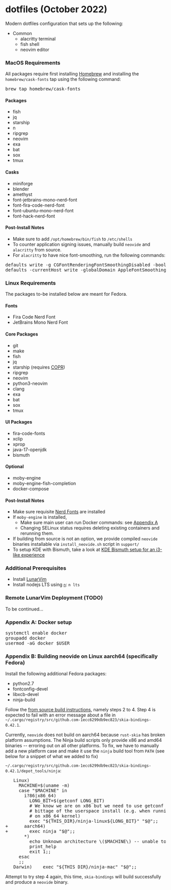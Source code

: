 # dotfiles (October 2022)
Modern dotfiles configuration that sets up the following:

 * Common
   * alacritty terminal
   * fish shell
   * neovim editor

### MacOS Requirements
All packages require first installing [Homebrew](https://brew.sh) and installing the `homebrew/cask-fonts` tap using the following command:
<pre>
brew tap homebrew/cask-fonts
</pre>

#### Packages
 * fish
 * jq
 * starship
 * n
 * ripgrep
 * neovim
 * exa
 * bat
 * sox
 * tmux

#### Casks
 * miniforge
 * blender
 * amethyst
 * font-jetbrains-mono-nerd-font
 * font-fira-code-nerd-font
 * font-ubuntu-mono-nerd-font
 * font-hack-nerd-font

#### Post-Install Notes
 * Make sure to add `/opt/homebrew/bin/fish` to `/etc/shells`
 * To counter application signing issues, manually build `neovide` and `alacritty` from source.
 * For `alacritty` to have nice font-smoothing, run the following commands:
<pre>
defaults write -g CGFontRenderingFontSmoothingDisabled -bool NO
defaults -currentHost write -globalDomain AppleFontSmoothing -int 2
</pre>

### Linux Requirements
The packages to-be installed below are meant for Fedora.

#### Fonts
 * Fira Code Nerd Font
 * JetBrains Mono Nerd Font

#### Core Packages
 * git
 * make
 * fish
 * jq
 * starship (requires [COPR](https://copr.fedorainfracloud.org/coprs/atim/starship/))
 * ripgrep
 * neovim
 * python3-neovim
 * clang
 * exa
 * bat
 * sox
 * tmux

#### UI Packages
 * fira-code-fonts
 * xclip
 * xprop
 * java-17-openjdk
 * bismuth
 
#### Optional
 * moby-engine
 * moby-engine-fish-completion
 * docker-compose

#### Post-Install Notes
 * Make sure requisite [Nerd Fonts](https://www.nerdfonts.com/font-downloads) are installed
 * If `moby-engine` is installed,
   * Make sure main user can run Docker commands: see [Appendix A](https://github.com/andermatt64/dotfiles/blob/main/README.md#appendix-a)
   * Changing SELinux status requires deleting existing containers and rerunning them.
 * If building from source is not an option, we provide compiled `neovide` binaries installable via `install_neovide.sh` script in `support/`
 * To setup KDE with Bismuth, take a look at [KDE Bismuth setup for an i3-like experience](kde/README.md)

### Additional Prerequisites
 * Install [LunarVim](https://www.lunarvim.org/docs/installation)
 * Install nodejs LTS using [`n`](https://github.com/tj/n): `n lts`

### Remote LunarVim Deployment (TODO)
To be continued...

### Appendix A: Docker setup
<pre>
systemctl enable docker
groupadd docker
usermod -aG docker $USER
</pre>

### Appendix B: Building neovide on Linux aarch64 (specifically Fedora)
Install the following additional Fedora packages:
 * python2.7
 * fontconfig-devel
 * libxcb-devel
 * ninja-build

Follow the [from source build instructions](https://github.com/neovide/neovide/blob/main/README.md#from-source-1), namely steps 2 to 4. Step 4 is expected to fail with an error message about a file in `~/.cargo/registry/src/github.com-1ecc6299db9ec823/skia-bindings-0.42.1`.

Currently, `neovide` does not build on aarch64 because `rust-skia` has broken platform assumptions. The Ninja build scripts only provide x86 and amd64 binaries -- erroring out on all other platforms. To fix, we have to manually add a new platform case and make it use the `ninja` build tool from `PATH` (see below for a snippet of what we added to fix)

`~/.cargo/registry/src/github.com-1ecc6299db9ec823/skia-bindings-0.42.1/depot_tools/ninja`:
<pre>
   Linux)
     MACHINE=$(uname -m)
     case "$MACHINE" in
       i?86|x86_64)
         LONG_BIT=$(getconf LONG_BIT)
         # We know we are on x86 but we need to use getconf to determine
         # bittage of the userspace install (e.g. when running 32-bit userspace
         # on x86_64 kernel)
         exec "${THIS_DIR}/ninja-linux${LONG_BIT}" "$@";;
+      aarch64)
+        exec ninja "$@";;
       *)
         echo Unknown architecture \($MACHINE\) -- unable to run ninja.
         print_help
         exit 1;;
     esac
     ;;
   Darwin)    exec "${THIS_DIR}/ninja-mac" "$@";;
</pre>

Attempt to try step 4 again, this time, `skia-bindings` will build successfully and produce a `neovide` binary.

